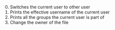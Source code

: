 0. Switches the current user to other user
1. Prints the effective username of the current user
2. Prints all the groups the current user is part of
3. Change the owner of the file 
